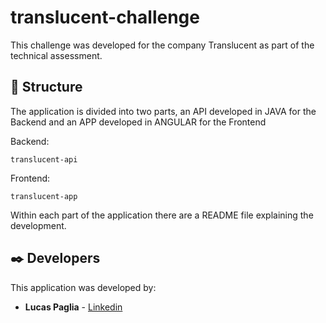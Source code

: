 # translucent-challenge

This challenge was developed for the company Translucent as part of the technical assessment.

## 🚀 Structure

The application is divided into two parts, an API developed in JAVA for the Backend and an APP developed in ANGULAR for the Frontend

Backend:
```
translucent-api
```

Frontend:
```
translucent-app
```

Within each part of the application there are a README file explaining the development.

## ✒️ Developers

This application was developed by:

* **Lucas Paglia**  - [Linkedin](https://www.linkedin.com/in/lucas-paglia-bb0b33163/)
